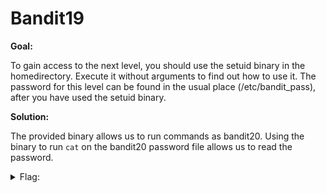<h1>Bandit19</h1>

<b>Goal:</b>

To gain access to the next level, you should use the setuid binary in the homedirectory. Execute it without arguments to find out how to use it. The password for this level can be found in the usual place (/etc/bandit_pass), after you have used the setuid binary.

<b>Solution:</b>

The provided binary allows us to run commands as bandit20. Using the binary to run <code>cat</code> on the bandit20 password file allows us to read the password.

<details>
	<summary>Flag:</summary>

	GbKksEFF4yrVs6il55v6gwY5aVje5f0j

</details>